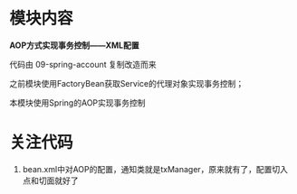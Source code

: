 # 模块内容

**AOP方式实现事务控制——XML配置**

代码由 09-spring-account 复制改造而来

之前模块使用FactoryBean获取Service的代理对象实现事务控制；

本模块使用Spring的AOP实现事务控制

# 关注代码

1. bean.xml中对AOP的配置，通知类就是txManager，原来就有了，配置切入点和切面就好了